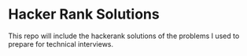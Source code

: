# Hacker Rank Solutions
This repo will include the hackerank solutions of the problems I used to prepare for technical interviews.
